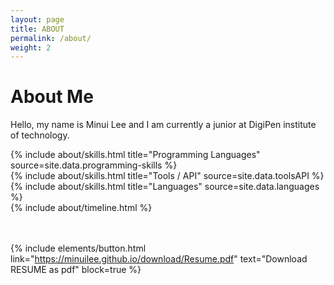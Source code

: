 ```yaml
---
layout: page
title: ABOUT
permalink: /about/
weight: 2
---
```


# **About Me**

Hello, my name is Minui Lee and I am currently a junior at DigiPen institute of technology.<br>

<div class="row">
{% include about/skills.html title="Programming Languages" source=site.data.programming-skills %}
</div>

<div class="row">
{% include about/skills.html title="Tools / API" source=site.data.toolsAPI %}
</div>

<div class="row">
{% include about/skills.html title="Languages" source=site.data.languages %}
</div>

<div class="row">
{% include about/timeline.html %}
</div>

<br/>
<br/>

{% include elements/button.html link="https://minuilee.github.io/download/Resume.pdf" text="Download RESUME as pdf" block=true %}

<br/>
